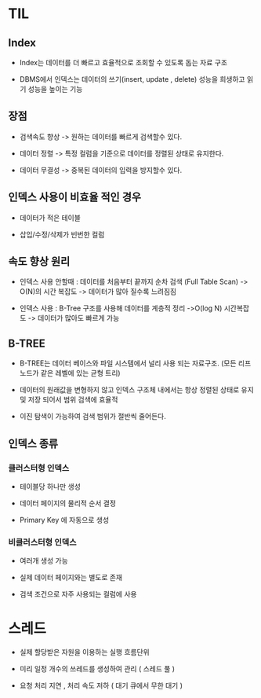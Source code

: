 # TIL

## Index

- Index는 데이터를 더 빠르고 효율적으로 조회할 수 있도록 돕는 자료 구조

- DBMS에서 인덱스는 데이터의 쓰기(insert, update , delete) 성능을 희생하고 읽기 성능을 높이는 기능

## 장점

- 검색속도 향상 -> 원하는 데이터를 빠르게 검색할수 있다.

- 데이터 정렬 -> 특정 컬럼을 기준으로 데이터를 정렬된 상태로 유지한다.

- 데이터 무결성 -> 중복된 데이터의 입력을 방지할수 있다.

## 인덱스 사용이 비효율 적인 경우

- 데이터가 적은 테이블

- 삽입/수정/삭제가 빈번한 컬럼

## 속도 향상 원리

- 인덱스 사용 안할때 : 데이터를 처음부터 끝까지 순차 검색 (Full Table Scan) -> O(N)의 시간 복잡도 -> 데이터가 많아 질수록 느려짐짐

- 인덱스 사용 : B-Tree 구조를 사용해 데이터를 계층적 정리 ->O(log N) 시간복잡도 -> 데이터가 많아도 빠르게 가능

## B-TREE

- B-TREE는 데이터 베이스와 파일 시스템에서 널리 사용 되는 자료구조. (모든 리프 노드가 같은 레벨에 있는 균형 트리)

- 데이터의 원래값을 변형하지 않고 인덱스 구조체 내에서는 항상 정렬된 상태로 유지 및 저장 되어서 범위 검색에 효율적

- 이진 탐색이 가능하여 검색 범위가 절반씩 줄어든다.

## 인덱스 종류

### 클러스터형 인덱스

- 테이블당 하나만 생성

- 데이터 페이지의 물리적 순서 결정

- Primary Key 에 자동으로 생성

### 비클러스터형 인덱스

- 여러개 생성 가능

- 실제 데이터 페이지와는 별도로 존재

- 검색 조건으로 자주 사용되는 컬럼에 사용

# 스레드

- 실제 할당받은 자원을 이용하는 실행 흐름단위

- 미리 일정 개수의 쓰레드를 생성하여 관리 ( 스레드 풀 )

- 요청 처리 지연 , 처리 속도 저하 ( 대기 큐에서 무한 대기 )
